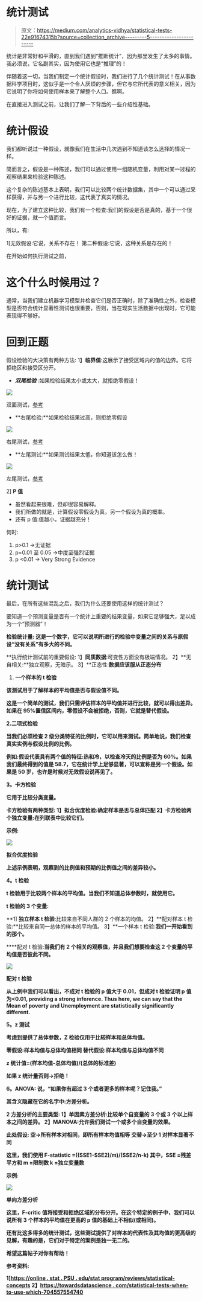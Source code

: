 # 统计测试

> 原文：<https://medium.com/analytics-vidhya/statistical-tests-22e91674315b?source=collection_archive---------5----------------------->

统计是非常好和平滑的，直到我们遇到“推断统计”，因为那里发生了太多的事情。我必须说，它名副其实，因为使用它也是“推理”的！

伴随着这一切，当我们制定一个统计假设时，我们进行了几个统计测试！在从事数据科学项目时，这似乎是一个令人厌烦的步骤，但它与它所代表的意义相关，因为它说明了你将如何使用样本来了解整个人口。瞧啊。

在直接进入测试之前，让我们了解一下背后的一些介绍性基础。

# 统计假设

我们都听说过一种假设，就像我们在生活中几次遇到不知道该怎么选择的情况一样。

简而言之，假设是一种陈述，我们可以通过使用一组随机变量，利用对某一过程的观察结果来检验这种陈述。

这个复杂的陈述基本上表明，我们可以比较两个统计数据集，其中一个可以通过采样获得，并与另一个进行比较，这代表了真实的情况。

现在，为了建立这种比较，我们有一个检查:我们的假设是否是真的，基于一个很好的证据，就一个值而言。

所以，有:

1]无效假设:它说，关系不存在！
第二种假设:它说，这种关系是存在的！

在开始如何执行测试之前，

# 这个什么时候用过？

通常，当我们建立机器学习模型并检查它们是否正确时，除了准确性之外，检查模型是否符合统计显著性测试也很重要，否则，当在现实生活数据中出现时，它可能表现得不够好。

# 回到正题

假设检验的大决策有两种方法:
1】**临界值**:这展示了接受区域内的值的边界。它将拒绝区和接受区分开。

*   ***双尾检验*** :如果检验结果太小或太大，就拒绝零假设！

![](img/42eb200e5e94687d1f096f1e464d88b9.png)

双面测试，[参考](https://online.stat.psu.edu/statprogram/reviews/statistical-concepts/hypothesis-testing/critical-value-approach)

*   **右尾检验:**如果检验结果过高，则拒绝零假设

![](img/d23237a18bece81345c659346fe0583c.png)

右尾测试，[参考](https://online.stat.psu.edu/statprogram/reviews/statistical-concepts/hypothesis-testing/critical-value-approach)

*   **左尾测试:**如果测试结果太低，你知道该怎么做！

![](img/78e7d6bc7f712a8312cbb348c7e6d1be.png)

左尾测试，[参考](https://online.stat.psu.edu/statprogram/reviews/statistical-concepts/hypothesis-testing/critical-value-approach)

2] **P 值**

*   虽然看起来很难，但却很容易解释。
*   我们所做的就是，计算假设零假设为真，另一个假设为真的概率。
*   还有 p 值:值越小，证据越充分！

何时:

1.  p>0.1 →无证据
2.  p=0.01 至 0.05 →中度至强烈证据
3.  p <0.01 → Very Strong Evidence

# **统计测试**

最后，在所有这些混乱之后，我们为什么还要使用这样的统计测试？

要知道一个预测变量是否有一个统计上重要的结果变量，如果它足够强大，足以成为一个“预测器”！

****检验统计量:** 这是一个数字，它可以说明所进行的检验中变量之间的关系与原假设“没有关系”有多大的不同。**

**执行统计测试前的重要假设:
1】**同质数据**:可变性方面没有极端情况。
2】**无自相关:**独立观察，无暗示。
3】**正态性:**数据应该服从正态分布**

1.  ****一个样本的 t 检验****

**该测试用于了解样本的平均值是否与假设值不同。**

**这是一个简单的测试，我们只需评估样本的平均值并进行比较，就可以得出差异。如果在 95%置信区间内，零假设不会被拒绝，否则，它就是替代假设。**

**2.**二项式检验****

**当我们必须检查 2 级分类特征的比例时，它可以用来测试。简单地说，我们检查真实实例与假设比例的比例。**

**例如:假设代表具有两个值的特征:热和冷，以检查冷天的比例是否为 60%。如果我们最终得到的值是 58.7，它在统计学上足够显著，可以宣称是另一个假设。如果是 50 岁，也许是时候对无效假设说再见了。**

****3。卡方检验****

**它用于比较分类变量。**

**卡方检验有两种类型:
1】**拟合优度检验**:确定样本是否与总体匹配
2】**卡方检验两个独立变量**:在列联表中比较它们。**

**示例:**

**![](img/48e5428b0aa2578233afc4d06869995e.png)**

**拟合优度检验**

**上述示例表明，观察到的比例值和预期的比例值之间的差异较小。**

****4。t 检验****

**t 检验用于比较两个样本的平均值。当我们不知道总体参数时，就使用它。**

**t 检验的 3 个变量:**

**1] **独立样本 t 检验**:比较来自不同人群的 2 个样本的均值。
2】**配对样本 t 检验:**比较来自同一总体的样本的平均值。
3】**一个样本 t 检验:**我们一开始看到的那个。**

****配对 t 检验:**当我们有 2 个相关的观察值，并且我们想要检查这 2 个变量的平均值是否彼此不同。**

**![](img/33b4f46f6ba8219aed2e2f216447f662.png)**

**配对 t 检验**

**从上例中我们可以看出，不成对 t 检验的 p 值大于 0.01，但成对 t 检验证明 p 值为<0.01, providing a strong inference. Thus here, we can say that the Mean of poverty and Unemployment are statistically significantly different.**

****5。z 测试****

**考虑到提供了总体参数，Z 检验仅用于比较样本和总体均值。**

**零假设:样本均值与总体均值相同
替代假设:样本均值与总体均值不同**

**z 统计值=(样本均值-总体均值)/(总体的标准差)**

**如果 z 统计量<critical value="" the="" hypothesis="">否则→拒绝！</critical>**

****6。ANOVA:** 说，“如果你有超过 3 个或者更多的样本呢？记住我。”**

**其含义隐藏在它的名字中:方差分析。**

**2 方差分析的主要类型:
1】**单因素方差分析**:比较单个自变量的 3 个或 3 个以上样本之间的差异。
2】**MANOVA**:允许我们测试一个或多个自变量的效果。**

**此处假设:
空→所有样本对相同，即所有样本均值相等
交替→至少 1 对样本显著不同**

**这里，我们使用 F-statistic =((SSE1-SSE2)/m)/(SSE2/n-k)
其中，SSE =残差平方和
m =限制数
k =独立变量数**

**示例:**

**![](img/a58c733623cc53335bc207da3392df14.png)**

**单向方差分析**

**这里，F-critic 值将接受和拒绝区域的分布分开。在这个特定的例子中，我们可以说所有 3 个样本的平均值在更高的 p 值的基础上不相似(或相同)。**

**还有比这多得多的统计测试，这些测试提供了对样本的代表性及其均值的更高级的见解，有趣的是，它们对于特定的案例是独一无二的。**

**希望这篇帖子对你有帮助！**

**参考资料:**

**1][https://online . stat . PSU . edu/stat program/reviews/statistical-concepts](https://online.stat.psu.edu/statprogram/reviews/statistical-concepts)
2】[https://towardsdatascience . com/statistical-tests-when-to-use-which-704557554740](https://towardsdatascience.com/statistical-tests-when-to-use-which-704557554740)**